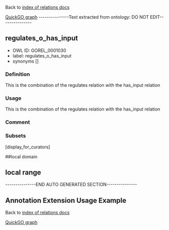 Back to [index of relations docs](https://github.com/geneontology/annotation_extensions/tree/master/doc)

[QuickGO graph](www.ebi.ac.uk/QuickGO/AnnotationExtensionRelations.html)
---------------Text extracted from ontology: DO NOT EDIT---------------

## regulates_o_has_input
* OWL ID: GOREL_0001030
* label: regulates_o_has_input
* synonyms
[]

### Definition
This is the combination of the regulates relation with the has_input relation

### Usage
This is the combination of the regulates relation with the has_input relation

### Comment


### Subsets
[display_for_curators]

##local domain


## local range


---------------END AUTO GENERATED SECTION---------------



















Annotation Extension Usage Example
----------------------------------

Back to [index of relations docs](https://github.com/geneontology/annotation_extensions/tree/master/doc)

[QuickGO graph](www.ebi.ac.uk/QuickGO/AnnotationExtensionRelations.html)